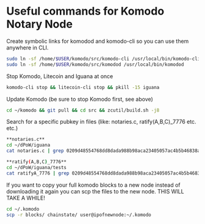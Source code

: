 # Useful commands for Komodo Notary Node

Create symbolic links for komodod and komodo-cli so you can use them anywhere in CLI.
```bash
sudo ln -sf /home/$USER/komodo/src/komodo-cli /usr/local/bin/komodo-cli
sudo ln -sf /home/$USER/komodo/src/komodod /usr/local/bin/komodod
```

Stop Komodo, Litecoin and Iguana at once

```bash
komodo-cli stop && litecoin-cli stop && pkill -15 iguana
```

Update Komodo (be sure to stop Komodo first, see above)

```bash
cd ~/komodo && git pull && cd src && zcutil/build.sh -j8
```

Search for a specific pubkey in files (like: notaries.c, ratify(A,B,C)\_7776 etc. etc.)

```bash
**notaries.c**
cd ~/dPoW/iguana
cat notaries.c | grep 0209d48554768dd8dada988b98aca23405057ac4b5b46838a9378b95c3e79b9b9e (or any pubkey of course)

**ratify(A,B,C)_7776**
cd ~/dPoW/iguana/tests
cat ratifyA_7776 | grep 0209d48554768dd8dada988b98aca23405057ac4b5b46838a9378b95c3e79b9b9e (or any pubkey of course)
```

If you want to copy your full komodo blocks to a new node instead of downloading it again you can scp the files to the new node. THIS WILL TAKE A WHILE!

```bash
cd ~/.komodo
scp -r blocks/ chainstate/ user@ipofnewnode:~/.komodo
```
